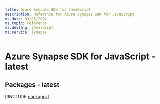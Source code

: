 ```yaml
---
title: Azure Synapse SDK for JavaScript
description: Reference for Azure Synapse SDK for JavaScript
ms.date: 03/25/2024
ms.topic: reference
ms.devlang: javascript
ms.service: synapse
---
```

# Azure Synapse SDK for JavaScript - latest
## Packages - latest
[!INCLUDE [packages](synapse-index.md)]